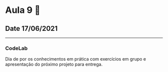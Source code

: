 # Aula 9 :book:
## Date 17/06/2021
---
### CodeLab
Dia de por os conhecimentos em prática com exercícios em grupo e apresentação do próximo projeto para entrega.
